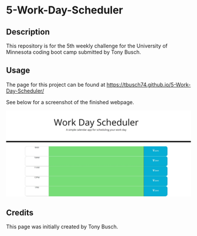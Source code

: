 # 5-Work-Day-Scheduler

## Description

This repository is for the 5th weekly challenge for the University of Minnesota coding boot camp submitted by Tony Busch. 

## Usage

The page for this project can be found at https://tbusch74.github.io/5-Work-Day-Scheduler/

See below for a screenshot of the finished webpage.

![Code Quiz screenshot](assets/images/screenshot.JPG)

## Credits

This page was initially created by Tony Busch. 